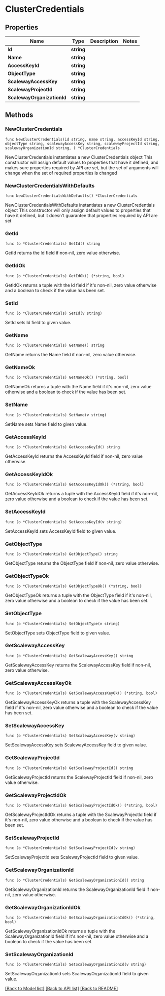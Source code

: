 # ClusterCredentials

## Properties

Name | Type | Description | Notes
------------ | ------------- | ------------- | -------------
**Id** | **string** |  | 
**Name** | **string** |  | 
**AccessKeyId** | **string** |  | 
**ObjectType** | **string** |  | 
**ScalewayAccessKey** | **string** |  | 
**ScalewayProjectId** | **string** |  | 
**ScalewayOrganizationId** | **string** |  | 

## Methods

### NewClusterCredentials

`func NewClusterCredentials(id string, name string, accessKeyId string, objectType string, scalewayAccessKey string, scalewayProjectId string, scalewayOrganizationId string, ) *ClusterCredentials`

NewClusterCredentials instantiates a new ClusterCredentials object
This constructor will assign default values to properties that have it defined,
and makes sure properties required by API are set, but the set of arguments
will change when the set of required properties is changed

### NewClusterCredentialsWithDefaults

`func NewClusterCredentialsWithDefaults() *ClusterCredentials`

NewClusterCredentialsWithDefaults instantiates a new ClusterCredentials object
This constructor will only assign default values to properties that have it defined,
but it doesn't guarantee that properties required by API are set

### GetId

`func (o *ClusterCredentials) GetId() string`

GetId returns the Id field if non-nil, zero value otherwise.

### GetIdOk

`func (o *ClusterCredentials) GetIdOk() (*string, bool)`

GetIdOk returns a tuple with the Id field if it's non-nil, zero value otherwise
and a boolean to check if the value has been set.

### SetId

`func (o *ClusterCredentials) SetId(v string)`

SetId sets Id field to given value.


### GetName

`func (o *ClusterCredentials) GetName() string`

GetName returns the Name field if non-nil, zero value otherwise.

### GetNameOk

`func (o *ClusterCredentials) GetNameOk() (*string, bool)`

GetNameOk returns a tuple with the Name field if it's non-nil, zero value otherwise
and a boolean to check if the value has been set.

### SetName

`func (o *ClusterCredentials) SetName(v string)`

SetName sets Name field to given value.


### GetAccessKeyId

`func (o *ClusterCredentials) GetAccessKeyId() string`

GetAccessKeyId returns the AccessKeyId field if non-nil, zero value otherwise.

### GetAccessKeyIdOk

`func (o *ClusterCredentials) GetAccessKeyIdOk() (*string, bool)`

GetAccessKeyIdOk returns a tuple with the AccessKeyId field if it's non-nil, zero value otherwise
and a boolean to check if the value has been set.

### SetAccessKeyId

`func (o *ClusterCredentials) SetAccessKeyId(v string)`

SetAccessKeyId sets AccessKeyId field to given value.


### GetObjectType

`func (o *ClusterCredentials) GetObjectType() string`

GetObjectType returns the ObjectType field if non-nil, zero value otherwise.

### GetObjectTypeOk

`func (o *ClusterCredentials) GetObjectTypeOk() (*string, bool)`

GetObjectTypeOk returns a tuple with the ObjectType field if it's non-nil, zero value otherwise
and a boolean to check if the value has been set.

### SetObjectType

`func (o *ClusterCredentials) SetObjectType(v string)`

SetObjectType sets ObjectType field to given value.


### GetScalewayAccessKey

`func (o *ClusterCredentials) GetScalewayAccessKey() string`

GetScalewayAccessKey returns the ScalewayAccessKey field if non-nil, zero value otherwise.

### GetScalewayAccessKeyOk

`func (o *ClusterCredentials) GetScalewayAccessKeyOk() (*string, bool)`

GetScalewayAccessKeyOk returns a tuple with the ScalewayAccessKey field if it's non-nil, zero value otherwise
and a boolean to check if the value has been set.

### SetScalewayAccessKey

`func (o *ClusterCredentials) SetScalewayAccessKey(v string)`

SetScalewayAccessKey sets ScalewayAccessKey field to given value.


### GetScalewayProjectId

`func (o *ClusterCredentials) GetScalewayProjectId() string`

GetScalewayProjectId returns the ScalewayProjectId field if non-nil, zero value otherwise.

### GetScalewayProjectIdOk

`func (o *ClusterCredentials) GetScalewayProjectIdOk() (*string, bool)`

GetScalewayProjectIdOk returns a tuple with the ScalewayProjectId field if it's non-nil, zero value otherwise
and a boolean to check if the value has been set.

### SetScalewayProjectId

`func (o *ClusterCredentials) SetScalewayProjectId(v string)`

SetScalewayProjectId sets ScalewayProjectId field to given value.


### GetScalewayOrganizationId

`func (o *ClusterCredentials) GetScalewayOrganizationId() string`

GetScalewayOrganizationId returns the ScalewayOrganizationId field if non-nil, zero value otherwise.

### GetScalewayOrganizationIdOk

`func (o *ClusterCredentials) GetScalewayOrganizationIdOk() (*string, bool)`

GetScalewayOrganizationIdOk returns a tuple with the ScalewayOrganizationId field if it's non-nil, zero value otherwise
and a boolean to check if the value has been set.

### SetScalewayOrganizationId

`func (o *ClusterCredentials) SetScalewayOrganizationId(v string)`

SetScalewayOrganizationId sets ScalewayOrganizationId field to given value.



[[Back to Model list]](../README.md#documentation-for-models) [[Back to API list]](../README.md#documentation-for-api-endpoints) [[Back to README]](../README.md)


